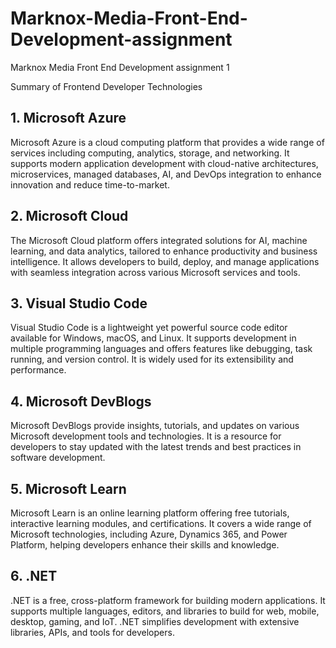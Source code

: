 # Marknox-Media-Front-End-Development-assignment
Marknox Media Front End Development assignment 1



Summary of Frontend Developer Technologies


<h2>1. Microsoft Azure </h2>
Microsoft Azure is a cloud computing platform that provides a wide range of services including computing, analytics, storage, and networking. It supports modern application development with cloud-native architectures, microservices, managed databases, AI, and DevOps integration to enhance innovation and reduce time-to-market​​.

<h2>2. Microsoft Cloud</h2> 
The Microsoft Cloud platform offers integrated solutions for AI, machine learning, and data analytics, tailored to enhance productivity and business intelligence. It allows developers to build, deploy, and manage applications with seamless integration across various Microsoft services and tools​.

<h2>3. Visual Studio Code</h2>
Visual Studio Code is a lightweight yet powerful source code editor available for Windows, macOS, and Linux. It supports development in multiple programming languages and offers features like debugging, task running, and version control. It is widely used for its extensibility and performance​​.

<h2>4. Microsoft DevBlogs</h2>
Microsoft DevBlogs provide insights, tutorials, and updates on various Microsoft development tools and technologies. It is a resource for developers to stay updated with the latest trends and best practices in software development​.

<h2>5. Microsoft Learn </h2>
Microsoft Learn is an online learning platform offering free tutorials, interactive learning modules, and certifications. It covers a wide range of Microsoft technologies, including Azure, Dynamics 365, and Power Platform, helping developers enhance their skills and knowledge​​.

<h2>6. .NET </h2>
.NET is a free, cross-platform framework for building modern applications. It supports multiple languages, editors, and libraries to build for web, mobile, desktop, gaming, and IoT. .NET simplifies development with extensive libraries, APIs, and tools for developers​.
